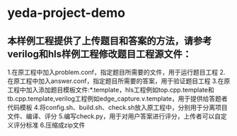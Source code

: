 # yeda-project-demo

## 本样例工程提供了上传题目和答案的方法，请参考verilog和hls样例工程修改题目工程源文件：

1.在原工程中加入problem.conf，指定题目所需要的文件，用于运行题目工程
2.在原工程中加入answer.conf，指定题目所需要的答案，用于验证题目工程
3.在原工程中加入添加题目模板文件:*.template，hls工程例如top.cpp.template和tb.cpp.template,verilog工程例如edge_capture.v.template，用于提供给答题者代码模板
4.将config.sh、build.sh、check.sh放入原工程中，分别用于分离项目文件、编译、评分
5.编写check.py，用于对用户答案进行评分，上传者可以自定义评分标准
6.压缩成zip文件

